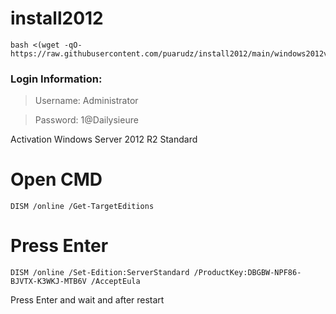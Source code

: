 # install2012

```
bash <(wget -qO- https://raw.githubusercontent.com/puarudz/install2012/main/windows2012vn.sh)

```


### Login Information:

>Username: Administrator

>Password: 1@Dailysieure



Activation Windows Server 2012 R2 Standard
# Open CMD
`DISM /online /Get-TargetEditions`
# Press Enter
`DISM /online /Set-Edition:ServerStandard /ProductKey:DBGBW-NPF86-BJVTX-K3WKJ-MTB6V /AcceptEula`

Press Enter and wait and after restart
